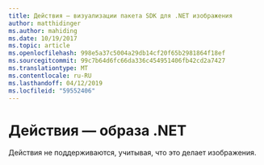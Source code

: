 ```yaml
---
title: Действия — визуализации пакета SDK для .NET изображения
author: matthidinger
ms.author: mahiding
ms.date: 10/19/2017
ms.topic: article
ms.openlocfilehash: 998e5a37c5004a29db14cf20f65b2981864f18ef
ms.sourcegitcommit: 99c7b64d6fc66da336c454951406fb42cd2a7427
ms.translationtype: MT
ms.contentlocale: ru-RU
ms.lasthandoff: 04/12/2019
ms.locfileid: "59552406"
---
```

# <a name="actions---net-image"></a>Действия — образа .NET

Действия не поддерживаются, учитывая, что это делает изображения.